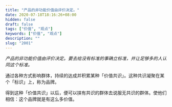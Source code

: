```yaml
---
title: "产品的非功能价值由评价决定。"
date: 2020-07-18T18:16:26+08:00
hidden: false
draft: false
tags: ["价值", "观点"]
keywords: ["价值", "观点"]
description: ""
slug: "2001"
---
```


*产品的非功能价值由评价决定。要去给没有标准的事确立标准，并让足够多的人认同这个标准。*

通过各种方式影响群体，持续的达成并积累某种「价值共识」。这种共识凝聚在某个「标识」上，称为品牌。

得到这种「价值共识」以后，便可以挟有共识的群体去说服无共识的群体。使他们相信：这个品牌就是有这么多价值。
